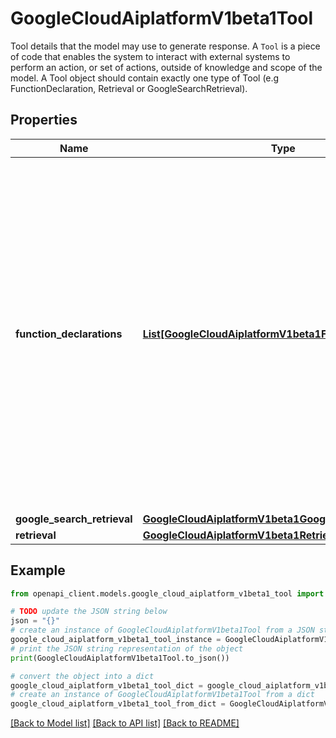 # GoogleCloudAiplatformV1beta1Tool

Tool details that the model may use to generate response. A `Tool` is a piece of code that enables the system to interact with external systems to perform an action, or set of actions, outside of knowledge and scope of the model. A Tool object should contain exactly one type of Tool (e.g FunctionDeclaration, Retrieval or GoogleSearchRetrieval).

## Properties

Name | Type | Description | Notes
------------ | ------------- | ------------- | -------------
**function_declarations** | [**List[GoogleCloudAiplatformV1beta1FunctionDeclaration]**](GoogleCloudAiplatformV1beta1FunctionDeclaration.md) | Optional. Function tool type. One or more function declarations to be passed to the model along with the current user query. Model may decide to call a subset of these functions by populating FunctionCall in the response. User should provide a FunctionResponse for each function call in the next turn. Based on the function responses, Model will generate the final response back to the user. Maximum 64 function declarations can be provided. | [optional] 
**google_search_retrieval** | [**GoogleCloudAiplatformV1beta1GoogleSearchRetrieval**](GoogleCloudAiplatformV1beta1GoogleSearchRetrieval.md) |  | [optional] 
**retrieval** | [**GoogleCloudAiplatformV1beta1Retrieval**](GoogleCloudAiplatformV1beta1Retrieval.md) |  | [optional] 

## Example

```python
from openapi_client.models.google_cloud_aiplatform_v1beta1_tool import GoogleCloudAiplatformV1beta1Tool

# TODO update the JSON string below
json = "{}"
# create an instance of GoogleCloudAiplatformV1beta1Tool from a JSON string
google_cloud_aiplatform_v1beta1_tool_instance = GoogleCloudAiplatformV1beta1Tool.from_json(json)
# print the JSON string representation of the object
print(GoogleCloudAiplatformV1beta1Tool.to_json())

# convert the object into a dict
google_cloud_aiplatform_v1beta1_tool_dict = google_cloud_aiplatform_v1beta1_tool_instance.to_dict()
# create an instance of GoogleCloudAiplatformV1beta1Tool from a dict
google_cloud_aiplatform_v1beta1_tool_from_dict = GoogleCloudAiplatformV1beta1Tool.from_dict(google_cloud_aiplatform_v1beta1_tool_dict)
```
[[Back to Model list]](../README.md#documentation-for-models) [[Back to API list]](../README.md#documentation-for-api-endpoints) [[Back to README]](../README.md)


